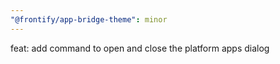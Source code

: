 ```yaml
---
"@frontify/app-bridge-theme": minor
---
```


feat: add command to open and close the platform apps dialog
